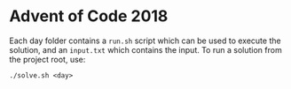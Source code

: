 # Advent of Code 2018

Each day folder contains a `run.sh` script which can be used to execute the solution, and an `input.txt` which contains the input.
To run a solution from the project root, use:

```
./solve.sh <day>
```
